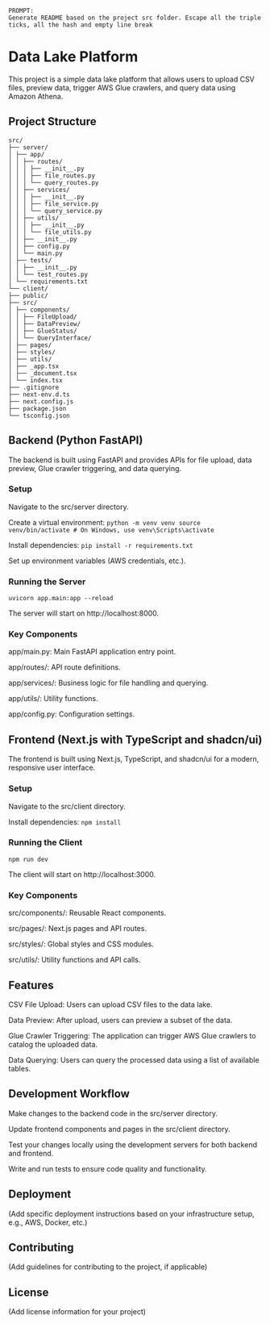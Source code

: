 ```
PROMPT:
Generate README based on the project src folder. Escape all the triple ticks, all the hash and empty line break
```

# Data Lake Platform

This project is a simple data lake platform that allows users to upload CSV files, preview data, trigger AWS Glue crawlers, and query data using Amazon Athena.

## Project Structure

```
src/
├── server/
│ ├── app/
│ │ ├── routes/
│ │ │ ├── __init__.py
│ │ │ ├── file_routes.py
│ │ │ └── query_routes.py
│ │ ├── services/
│ │ │ ├── __init__.py
│ │ │ ├── file_service.py
│ │ │ └── query_service.py
│ │ ├── utils/
│ │ │ ├── __init__.py
│ │ │ └── file_utils.py
│ │ ├── __init__.py
│ │ ├── config.py
│ │ └── main.py
│ ├── tests/
│ │ ├── __init__.py
│ │ └── test_routes.py
│ └── requirements.txt
└── client/
├── public/
├── src/
│ ├── components/
│ │ ├── FileUpload/
│ │ ├── DataPreview/
│ │ ├── GlueStatus/
│ │ └── QueryInterface/
│ ├── pages/
│ ├── styles/
│ ├── utils/
│ ├── _app.tsx
│ ├── _document.tsx
│ └── index.tsx
├── .gitignore
├── next-env.d.ts
├── next.config.js
├── package.json
└── tsconfig.json
```

## Backend (Python FastAPI)

The backend is built using FastAPI and provides APIs for file upload, data preview, Glue crawler triggering, and data querying.

### Setup

Navigate to the src/server directory.

Create a virtual environment: ``` python -m venv venv source venv/bin/activate # On Windows, use venv\Scripts\activate ```

Install dependencies: ``` pip install -r requirements.txt ```

Set up environment variables (AWS credentials, etc.).

### Running the Server

```
uvicorn app.main:app --reload
```

The server will start on http://localhost:8000.

### Key Components

app/main.py: Main FastAPI application entry point.

app/routes/: API route definitions.

app/services/: Business logic for file handling and querying.

app/utils/: Utility functions.

app/config.py: Configuration settings.

## Frontend (Next.js with TypeScript and shadcn/ui)

The frontend is built using Next.js, TypeScript, and shadcn/ui for a modern, responsive user interface.

### Setup

Navigate to the src/client directory.

Install dependencies: ``` npm install ```

### Running the Client

```
npm run dev
```

The client will start on http://localhost:3000.

### Key Components

src/components/: Reusable React components.

src/pages/: Next.js pages and API routes.

src/styles/: Global styles and CSS modules.

src/utils/: Utility functions and API calls.

## Features

CSV File Upload: Users can upload CSV files to the data lake.

Data Preview: After upload, users can preview a subset of the data.

Glue Crawler Triggering: The application can trigger AWS Glue crawlers to catalog the uploaded data.

Data Querying: Users can query the processed data using a list of available tables.

## Development Workflow

Make changes to the backend code in the src/server directory.

Update frontend components and pages in the src/client directory.

Test your changes locally using the development servers for both backend and frontend.

Write and run tests to ensure code quality and functionality.

## Deployment

(Add specific deployment instructions based on your infrastructure setup, e.g., AWS, Docker, etc.)

## Contributing

(Add guidelines for contributing to the project, if applicable)

## License

(Add license information for your project)
```

